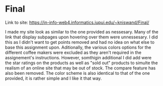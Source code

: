 # Final

Link to site: https://in-info-web4.informatics.iupui.edu/~kniswand/Final/

I made my site look as similar to the one provided as nessesary. Many of the link that display subpages upon hovering over them were unnessesary. I did this as I didn't want to get points removed and had no idea on what else to base this assignment upon. Aditionally, the various colors options for the different coffee makers were excluded as they aren't required in the assignement's instructions. However, somthigin additional I did add were the star ratings on the products as well as "sold out" products to simulte the realism of an online site that may be out of stock. The compare feature has also been removed. The color scheme is also identical to that of the one provided, it is rather simple and I like it that way.
